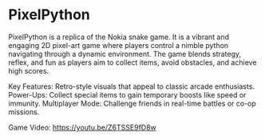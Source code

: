 # PixelPython
PixelPython is a replica of the Nokia snake game.
It is a vibrant and engaging 2D pixel-art game where players control a nimble python navigating through a dynamic environment. The game blends strategy, reflex, and fun as players aim to collect items, avoid obstacles, and achieve high scores.

Key Features:
Retro-style visuals that appeal to classic arcade enthusiasts.
Power-Ups: Collect special items to gain temporary boosts like speed or immunity.
Multiplayer Mode: Challenge friends in real-time battles or co-op missions.
 
Game Video: https://youtu.be/Z6TSSE9fD8w
